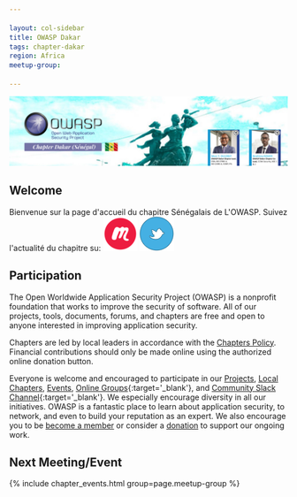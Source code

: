 ```yaml
---

layout: col-sidebar
title: OWASP Dakar
tags: chapter-dakar
region: Africa
meetup-group:

---
```

<a href="https://20thanniversary.owasp.org/"><img src="assets/images/OWASP-DAKAR-2.png" style="width: auto; height: auto;" alt="OWASP 20th Anniversary"/></a>
 
## Welcome
Bienvenue sur la page d'accueil du chapitre Sénégalais  de L'OWASP.
Suivez l'actualité du chapitre su:
[![Meetup](/assets/images/meetup.png)](https://www.meetup.com/xxxx/)
[![Twitter](/assets/images/twitter.png)](https://twitter.com/owasp_sn)

## Participation
The Open Worldwide Application Security Project (OWASP) is a nonprofit foundation that works to improve the security of software. All of our projects, tools, documents, forums, and chapters are free and open to anyone interested in improving application security. 

Chapters are led by local leaders in accordance with the [Chapters Policy](/www-policy/operational/chapters). Financial contributions should only be made online using the authorized online donation button. 

Everyone is welcome and encouraged to participate in our [Projects](/projects/), [Local Chapters](/chapters/), [Events](/events/), [Online Groups](https://groups.google.com/a/owasp.com/){:target='_blank'}, and [Community Slack Channel](https://owasp.slack.com/){:target='_blank'}. We especially encourage diversity in all our initiatives. OWASP is a fantastic place to learn about application security, to network, and even to build your reputation as an expert. We also encourage you to be [become a member](/membership/) or consider a [donation](/donate/) to support our ongoing work.

Next Meeting/Event <!-- You should keep this section as it will populate your meetup events -->
---------------------
{% include chapter_events.html group=page.meetup-group %}

